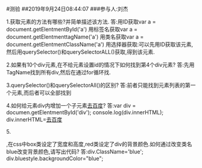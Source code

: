 #测验
##2019年9月24日08:44:07
###参与人:刘杰

1.获取元素的方法有哪些?并简单描述该方法.
答:用ID获取var a = document.getElentmentById('a')
用标签名获取var a = document.getElentmenttagName('a')
用类名获取var a = document.getElentmentClassName('a')
用选择器获取:可以先用ID获取该元素,然后用querySelector()和querySelectorALL()获取,得到该元素.

2.如果有10个div元素,在不给元素设置id的情况下如何找到第4个div元素?
答:先用TagName找到所有div,然后在通过for循环找.

3.querySelector()和querySelectorAll()的区别?
答:前者只能找到元素列表的第一个元素,而后者可以全部找到

4.如何给元素div内增加一个子元素<a href="#">去百度</a>?
答:var div = documen.getElentmentById('div');
console.log(div.innerHTML);
div.innerHTML=<a href="#">去百度</a>

5.<div class="box red">,在css中box类设定了宽度和高度,red类设定了div的背景颜色.如何通过改变类名blue改变背景颜色,请写出代码?
答:div.ClassName='blue';
 div.bluestyle.backgroundColor="blue";